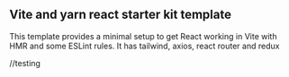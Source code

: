## Vite and yarn react starter kit template

This template provides a minimal setup to get React working in Vite with HMR and some ESLint rules. It has tailwind, axios, react router and redux

//testing
